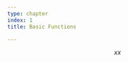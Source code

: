 ```yaml
---
type: chapter
index: 1
title: Basic Functions

---
```


$$ x 
x
$$
<!--stackedit_data:
eyJoaXN0b3J5IjpbMTc4MjE0MzIwMV19
-->